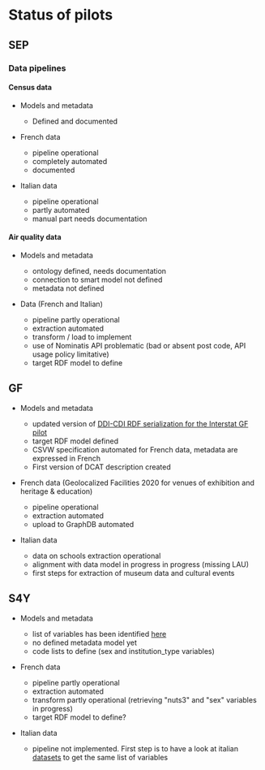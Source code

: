 # Status of pilots

## SEP

### Data pipelines

#### Census data

* Models and metadata
  * Defined and documented

* French data
  * pipeline operational
  * completely automated
  * documented

* Italian data
  * pipeline operational
  * partly automated
  * manual part needs documentation

#### Air quality data

* Models and metadata
  * ontology defined, needs documentation
  * connection to smart model not defined
  * metadata not defined

* Data (French and Italian)
  * pipeline partly operational
  * extraction automated
  * transform / load to implement
  * use of Nominatis API problematic (bad or absent post code, API usage policy limitative)
  * target RDF model to define

## GF

* Models and metadata
  * updated version of [DDI-CDI RDF serialization for the Interstat GF pilot](https://github.com/INTERSTAT/Statistics-Contextualized/blob/main/pilots/gf/gf-cdi.ttl)
  * target RDF model defined
  * CSVW specification automated for French data, metadata are expressed in French
  * First version of DCAT description created


* French data (Geolocalized Facilities 2020 for venues of exhibition and heritage & education)
  * pipeline operational
  * extraction automated
  * upload to GraphDB automated



* Italian data
  * data on schools extraction operational
  * alignment with data model in progress in progress (missing LAU)
  * first steps for extraction of museum data and cultural events


## S4Y

* Models and metadata
  * list of variables has been identified [here](https://github.com/INTERSTAT/Statistics-Contextualized/issues/14#issuecomment-1071249281)
  * no defined metadata model yet
  * code lists to define (sex and institution_type variables)

* French data
  * pipeline partly operational
  * extraction automated
  * transform partly operational (retrieving "nuts3" and "sex" variables in progress)
  * target RDF model to define?

* Italian data
  * pipeline not implemented. First step is to have a look at italian [datasets](https://github.com/INTERSTAT/Statistics-Contextualized/issues/14#issuecomment-1013005178) to get the same list of variables
